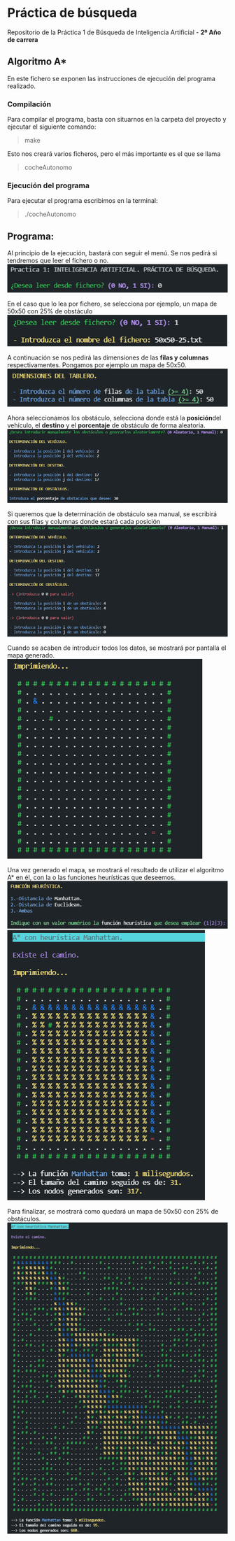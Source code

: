 # Práctica de búsqueda

Repositorio de la Práctica 1 de Búsqueda de Inteligencia Artificial - **2º Año de carrera**

## Algoritmo A*

En este fichero se exponen las instrucciones de ejecución del programa realizado.

### Compilación
Para compilar el programa, basta con situarnos en la carpeta del proyecto y ejecutar el siguiente comando:

> make

Esto nos creará varios ficheros, pero el más importante es el que se llama

> cocheAutonomo

### Ejecución del programa
Para ejecutar el programa escribimos en la terminal:
> ./cocheAutonomo

## Programa:
Al principio de la ejecución, bastará con seguir el menú. Se nos pedirá si tendremos que leer el fichero o no. 
![alt text](https://raw.githubusercontent.com/alu0101128894/Arbol-Busqueda-IA/main/img/leer_fichero_no.png)

En el caso que lo lea por fichero, se selecciona por ejemplo, un mapa de 50x50 con 25% de obstáculo
![alt text](https://raw.githubusercontent.com/alu0101128894/Arbol-Busqueda-IA/main/img/leer_fichero_si.png)

A continuación se nos pedirá las dimensiones de las **filas y columnas** respectivamentes. Pongamos por ejemplo un mapa de 50x50.
![alt text](https://raw.githubusercontent.com/alu0101128894/Arbol-Busqueda-IA/main/img/dimensiones.png)

Ahora seleccionamos los obstáculo, selecciona donde está la **posición**del vehículo, el **destino** y el **porcentaje** de obstáculo de forma aleatoria.
![alt text](https://raw.githubusercontent.com/alu0101128894/Arbol-Busqueda-IA/main/img/vehiculo_aleatorio.png)

Si queremos que la determinación de obstáculo sea manual, se escribirá con sus filas y columnas donde estará cada posición
![alt text](https://raw.githubusercontent.com/alu0101128894/Arbol-Busqueda-IA/main/img/vehiculo_manual.png)

Cuando se acaben de introducir todos los datos, se mostrará por pantalla el mapa generado.
![alt text](https://raw.githubusercontent.com/alu0101128894/Arbol-Busqueda-IA/main/img/imprimir_tabla.png)

Una vez generado el mapa, se mostrará el resultado de utilizar el algoritmo A* en él, con la o las funciones heurísticas que deseemos.
![alt text](https://raw.githubusercontent.com/alu0101128894/Arbol-Busqueda-IA/main/img/funcion_heuristica.png)
![alt text](https://github.com/alu0101128894/Arbol-Busqueda-IA/blob/main/img/tabla_existe.png)

Para finalizar, se mostrará como quedará un mapa de 50x50 con 25% de obstáculos.
![alt text](https://github.com/alu0101128894/Arbol-Busqueda-IA/blob/main/img/tabla-50x50-25.png)